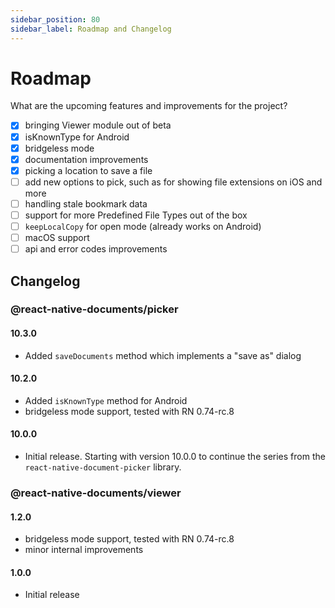 ```yaml
---
sidebar_position: 80
sidebar_label: Roadmap and Changelog
---
```


# Roadmap

What are the upcoming features and improvements for the project?

- [x] bringing Viewer module out of beta
- [x] isKnownType for Android
- [x] bridgeless mode
- [x] documentation improvements
- [x] picking a location to save a file
- [ ] add new options to pick, such as for showing file extensions on iOS and more
- [ ] handling stale bookmark data
- [ ] support for more Predefined File Types out of the box
- [ ] `keepLocalCopy` for open mode (already works on Android)
- [ ] macOS support
- [ ] api and error codes improvements

## Changelog

### @react-native-documents/picker

#### 10.3.0

- Added `saveDocuments` method which implements a "save as" dialog

#### 10.2.0

- Added `isKnownType` method for Android
- bridgeless mode support, tested with RN 0.74-rc.8

#### 10.0.0

- Initial release. Starting with version 10.0.0 to continue the series from the `react-native-document-picker` library.

### @react-native-documents/viewer

#### 1.2.0

- bridgeless mode support, tested with RN 0.74-rc.8
- minor internal improvements

#### 1.0.0

- Initial release
